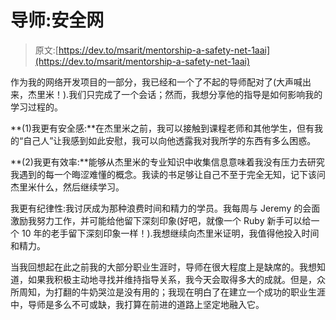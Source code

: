 # 导师:安全网

> 原文:[https://dev.to/msarit/mentorship-a-safety-net-1aai](https://dev.to/msarit/mentorship-a-safety-net-1aai)

作为我的网络开发项目的一部分，我已经和一个了不起的导师配对了(大声喊出来，杰里米！).我们只完成了一个会话；然而，我想分享他的指导是如何影响我的学习过程的。

**(1)我更有安全感:**在杰里米之前，我可以接触到课程老师和其他学生，但有我的“自己人”让我感到如此安慰，我可以向他透露我对我所学的东西有多么困惑。

**(2)我更有效率:**能够从杰里米的专业知识中收集信息意味着我没有压力去研究我遇到的每一个晦涩难懂的概念。我读的书足够让自己不至于完全无知，记下该问杰里米什么，然后继续学习。

我更有纪律性:我讨厌成为那种浪费时间和精力的学员。我每周与 Jeremy 的会面激励我努力工作，并可能给他留下深刻印象(好吧，就像一个 Ruby 新手可以给一个 10 年的老手留下深刻印象一样！).我想继续向杰里米证明，我值得他投入时间和精力。

当我回想起在此之前我的大部分职业生涯时，导师在很大程度上是缺席的。我想知道，如果我积极主动地寻找并维持指导关系，我今天会取得多大的成就。但是，众所周知，为打翻的牛奶哭泣是没有用的；我现在明白了在建立一个成功的职业生涯中，导师是多么不可或缺，我打算在前进的道路上坚定地融入它。